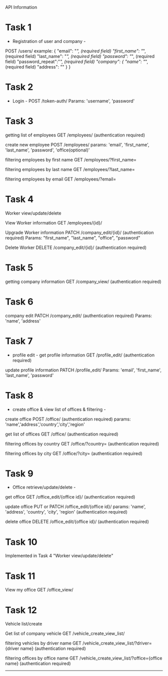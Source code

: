 API Information
# Task 1
- Registration of user and company -

POST /users/
example:
{
    "email": "_", (required field)
    "first_name": "_", (required field)
    "last_name": "_", (required field)
    "password": "_", (required field)
    "password_repeat":"_", (required field)
    "company": {
        "name": "_", (required field)
        "address": ""
    }
}

# Task 2
 - Login -
POST /token-auth/
Params: 'username', 'password'

# Task 3
getting list of employees
GET /employees/ (authentication required)

create new employee
POST /employees/ 
params: 'email', 'first_name', 'last_name', 'password', 'office(optional)'

filtering employees by first name
GET /employees/?first_name=

filtering employees by last name
GET /employees/?last_name=

filtering employees by email
GET /employees/?email=

# Task 4
Worker view/update/delete

View Worker information
GET /employees/{id}/

Upgrade Worker information
PATCH /company_edit/{id}/ (authentication required)
Params: "first_name", "last_name", "office", "password"

Delete Worker
DELETE /company_edit/{id}/ (authentication required)

# Task 5
getting company information 
GET /company_view/ (authentication required)

# Task 6
company edit
PATCH /company_edit/ (authentication required)
Params: 'name', 'address'

# Task 7
- profile edit -
get profile information
GET /profile_edit/ (authentication required)

update profile information
PATCH /profile_edit/
Params: 'email', 'first_name', 'last_name', 'password'

# Task 8
- create office & view list of offices & filtering -

create office 
POST /office/ (authentication required)
params: 'name','address','country','city','region'

get list of offices 
GET /office/ (authentication required)

filtering offices by country
GET /office/?country= (authentication required)

filtering offices by city
GET /office/?city= (authentication required)

# Task 9
- Office retrieve/update/delete -

get office
GET /office_edit/{office id}/ (authentication required)

update office
PUT or PATCH /office_edit/{office id}/
params: 'name', 'address', 'country', 'city', 'region' (authentication required)

delete office
DELETE /office_edit/{office id}/ (authentication required)

# Task 10
Implemented in Task 4 "Worker view/update/delete"

# Task 11
View my office
GET /office_view/

# Task 12
Vehicle list/create

Get list of company vehicle
GET /vehicle_create_view_list/

filtering vehicles by driver name
GET /vehicle_create_view_list/?driver={driver name} (authentication required)

filtering offices by office name
GET /vehicle_create_view_list/?office={office name} (authentication required)
________________________________
